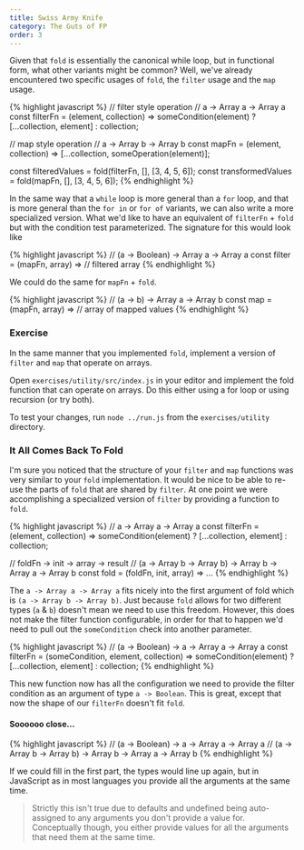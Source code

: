 ```yaml
---
title: Swiss Army Knife
category: The Guts of FP
order: 3
---
```


Given that `fold` is essentially the canonical while loop, but in functional form, what other variants might be common? Well, we've already encountered two specific usages of `fold`, the `filter` usage and the `map` usage.

{% highlight javascript %}
  // filter style operation
  // a -> Array a -> Array a
  const filterFn = (element, collection) =>
    someCondition(element)
      ? [...collection, element]
      : collection;

  // map style operation
  // a -> Array b -> Array b
  const mapFn = (element, collection) => [...collection, someOperation(element)];

  const filteredValues = fold(filterFn, [], [3, 4, 5, 6]);
  const transformedValues = fold(mapFn, [], [3, 4, 5, 6]);
{% endhighlight %}

In the same way that a `while` loop is more general than a `for` loop, and that is more general than the `for in` or `for of` variants, we can also write a more specialized version. What we'd like to have an equivalent of `filterFn` + `fold` but with the condition test parameterized. The signature for this would look like

{% highlight javascript %}
  // (a -> Boolean) -> Array a -> Array a
  const filter = (mapFn, array) => // filtered array
{% endhighlight %}

We could do the same for `mapFn` + `fold`.

{% highlight javascript %}
  // (a -> b) -> Array a -> Array b
  const map = (mapFn, array) => // array of mapped values
{% endhighlight %}

### Exercise

In the same manner that you implemented `fold`, implement a version of `filter` and `map` that operate on arrays.

Open `exercises/utility/src/index.js` in your editor and implement the fold function that can operate on arrays. Do this either using a for loop or using recursion (or try both).

To test your changes, run `node ../run.js` from the `exercises/utility` directory.

### It All Comes Back To Fold

I'm sure you noticed that the structure of your `filter` and `map` functions was very similar to your `fold` implementation. It would be nice to be able to re-use the parts of `fold` that are shared by `filter`. At one point we were accomplishing a specialized version of `filter` by providing a function to `fold`.

{% highlight javascript %}
  // a -> Array a -> Array a
  const filterFn = (element, collection) =>
    someCondition(element)
      ? [...collection, element]
      : collection;


  //          foldFn           -> init    -> array   -> result
  // (a -> Array b -> Array b) -> Array b -> Array a -> Array b
  const fold = (foldFn, init, array) => ...
{% endhighlight %}

The `a -> Array a -> Array a` fits nicely into the first argument of fold which is `(a -> Array b -> Array b)`. Just because `fold` allows for two different types (`a` & `b`) doesn't mean we need to use this freedom. However, this does not make the filter function configurable, in order for that to happen we'd need to pull out the `someCondition` check into another parameter.

{% highlight javascript %}
  // (a -> Boolean) -> a -> Array a -> Array a
  const filterFn = (someCondition, element, collection) =>
    someCondition(element)
      ? [...collection, element]
      : collection;
{% endhighlight %}

This new function now has all the configuration we need to provide the filter condition as an argument of type `a -> Boolean`. This is great, except that now the shape of our `filterFn` doesn't fit `fold`.

#### Soooooo close...
{% highlight javascript %}
  // (a -> Boolean) -> a -> Array a -> Array a
  //                  (a -> Array b -> Array b) -> Array b -> Array a -> Array b
{% endhighlight %}

If we could fill in the first part, the types would line up again, but in JavaScript as in most languages you provide all the arguments at the same time.

> Strictly this isn't true due to defaults and undefined being auto-assigned to any arguments you don't provide a value for. Conceptually though, you either provide values for all the arguments that need them at the same time.
